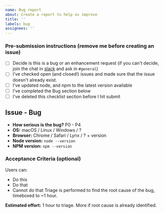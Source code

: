 ```yaml
---
name: Bug report
about: Create a report to help us improve
title: ''
labels: bug
assignees: ''
---
```


### Pre-submission instructions (remove me before creating an issue)

- [ ] Decide is this is a bug or an enhancement request (if you can't decide, join the chat in [slack](http://slackin.parabol.co/) and ask in `#general`)
- [ ] I've checked open (and closed!) issues and made sure that the issue doesn't already exist.
- [ ] I've updated node, and npm to the latest version available
- [ ] I've completed the Bug section below
- [ ] I've deleted this checklist section before I hit submit

## Issue - Bug

- **How serious is the bug?** P0 - P4
- **OS:** macOS / Linux / Windows / ?
- **Browser:** Chrome / Safari / Lynx / ? + version
- **Node version:** `node --version`
- **NPM version:** `npm --version`

### Acceptance Criteria (optional)

Users can:

- Do this
- Do that
- Cannot do that
  Triage is performed to find the root cause of the bug, timeboxed to ~1 hour.

**Estimated effort:** 1 hour to triage. More if root cause is already identified.
